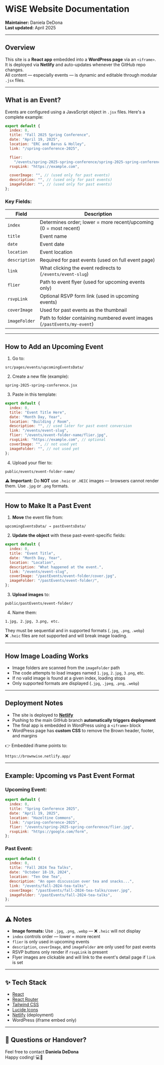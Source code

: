 # WiSE Website Documentation

**Maintainer:** Daniela DeDona  
**Last updated:** April 2025

---

## Overview

This site is a **React app** embedded into a **WordPress page** via an `<iframe>`.  
It is deployed via **Netlify** and auto-updates whenever the GitHub repo changes.  
All content — especially events — is dynamic and editable through modular `.jsx` files.

---

## What is an Event?

Events are configured using a JavaScript object in `.jsx` files. Here's a complete example:

```js
export default {
  index: 0,
  title: "Fall 2025 Spring Conference",
  date: "April 19, 2025",
  location: "ERC and Barus & Holley",
  link: "/spring-conference-2025",

  flier:
    "/events/spring-2025-spring-conference/spring-2025-spring-conference.jpeg",
  rsvpLink: "https://example.com",

  coverImage: "", // (used only for past events)
  description: "", // (used only for past events)
  imageFolder: "", // (used only for past events)
};
```

### Key Fields:

| Field         | Description                                                              |
| ------------- | ------------------------------------------------------------------------ |
| `index`       | Determines order; lower = more recent/upcoming (0 = most recent)         |
| `title`       | Event name                                                               |
| `date`        | Event date                                                               |
| `location`    | Event location                                                           |
| `description` | Required for past events (used on full event page)                       |
| `link`        | What clicking the event redirects to (`/events/event-slug`)              |
| `flier`       | Path to event flyer (used for upcoming events only)                      |
| `rsvpLink`    | Optional RSVP form link (used in upcoming events)                        |
| `coverImage`  | Used for past events as the thumbnail                                    |
| `imageFolder` | Path to folder containing numbered event images (`/pastEvents/my-event`) |

---

## How to Add an Upcoming Event

1. Go to:

```
src/pages/events/upcomingEventsData/
```

2. Create a new file (example):

```
spring-2025-spring-conference.jsx
```

3. Paste in this template:

```js
export default {
  index: 0,
  title: "Event Title Here",
  date: "Month Day, Year",
  location: "Building / Room",
  description: "", // used later for past event conversion
  link: "/events/event-slug",
  flier: "/events/event-folder-name/flier.jpg",
  rsvpLink: "https://example.com", // optional
  coverImage: "", // not used yet
  imageFolder: "", // not used yet
};
```

4. Upload your flier to:

```
public/events/event-folder-name/
```

⚠️ **Important:** Do **NOT** use `.heic` or `.HEIC` images — browsers cannot render them. Use `.jpg` or `.png` formats.

---

## How to Make It a Past Event

1. **Move** the event file from:

```
upcomingEventsData/ → pastEventsData/
```

2. **Update the object** with these past-event-specific fields:

```js
export default {
  index: 0,
  title: "Event Title",
  date: "Month Day, Year",
  location: "Location",
  description: "What happened at the event.",
  link: "/events/event-slug",
  coverImage: "/pastEvents/event-folder/cover.jpg",
  imageFolder: "/pastEvents/event-folder/",
};
```

3. **Upload images** to:

```
public/pastEvents/event-folder/
```

4. Name them:

```
1.jpg, 2.jpg, 3.png, etc.
```

They must be sequential and in supported formats (`.jpg`, `.png`, `.webp`)  
❌ `.heic` files are not supported and will break image loading.

---

## How Image Loading Works

- Image folders are scanned from the `imageFolder` path
- The code attempts to load images named `1.jpg`, `2.jpg`, `3.png`, etc.
- If no valid image is found at a given index, loading stops
- Only supported formats are displayed (`.jpg`, `.jpeg`, `.png`, `.webp`)

---

## Deployment Notes

- The site is deployed to [**Netlify**](https://www.netlify.com/)
- Pushing to the main GitHub branch **automatically triggers deployment**
- The final app is embedded in WordPress using a `<iframe>` block
- WordPress page has **custom CSS** to remove the Brown header, footer, and margins

👉 Embedded iframe points to:

```
https://brownwise.netlify.app/
```

---

## Example: Upcoming vs Past Event Format

### Upcoming Event:

```js
export default {
  index: 0,
  title: "Spring Conference 2025",
  date: "April 19, 2025",
  location: "Hazeltine Commons",
  link: "/spring-conference-2025",
  flier: "/events/spring-2025-spring-conference/flier.jpg",
  rsvpLink: "https://google.com/form",
};
```

### Past Event:

```js
export default {
  index: 0,
  title: "Fall 2024 Tea Talks",
  date: "October 18-19, 2024",
  location: "Ten One Tea",
  description: "An open discussion over tea and snacks...",
  link: "/events/fall-2024-tea-talks",
  coverImage: "/pastEvents/fall-2024-tea-talks/cover.jpg",
  imageFolder: "/pastEvents/fall-2024-tea-talks",
};
```

---

## ⚠️ Notes

- **Image formats:** Use `.jpg`, `.png`, `.webp` — ❌ `.heic` will not display
- `index` controls order — lower = more recent
- `flier` is only used in upcoming events
- `description`, `coverImage`, and `imageFolder` are only used for past events
- RSVP buttons only render if `rsvpLink` is present
- Flyer images are clickable and will link to the event's detail page if `link` is set

---

## ✨ Tech Stack

- [React](https://reactjs.org/)
- [React Router](https://reactrouter.com/)
- [Tailwind CSS](https://tailwindcss.com/)
- [Lucide Icons](https://lucide.dev/)
- [Netlify](https://www.netlify.com/) (deployment)
- WordPress (iframe embed only)

---

## 💬 Questions or Handover?

Feel free to contact **Daniela DeDona**  
Happy coding! 💻🧬
